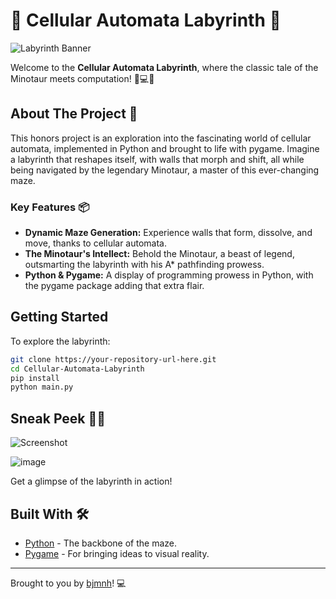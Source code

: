 # 🌟 Cellular Automata Labyrinth 🌟

![Labyrinth Banner](https://github.com/bjmnh/CellularAutomataLabyrinth/assets/88810487/95805a42-846a-4d5d-b612-aeeecaafd26c)
<!-- Replace with a banner image of your project -->

Welcome to the **Cellular Automata Labyrinth**, where the classic tale of the Minotaur meets computation! 🐂💻✨

## About The Project 🧩

This honors project is an exploration into the fascinating world of cellular automata, implemented in Python and brought to life with pygame. Imagine a labyrinth that reshapes itself, with walls that morph and shift, all while being navigated by the legendary Minotaur, a master of this ever-changing maze.

### Key Features 📦

- **Dynamic Maze Generation:** Experience walls that form, dissolve, and move, thanks to cellular automata.
- **The Minotaur's Intellect:** Behold the Minotaur, a beast of legend, outsmarting the labyrinth with his A* pathfinding prowess.
- **Python & Pygame:** A display of programming prowess in Python, with the pygame package adding that extra flair.

## Getting Started

To explore the labyrinth:

```bash
git clone https://your-repository-url-here.git
cd Cellular-Automata-Labyrinth
pip install
python main.py
```

## Sneak Peek 🕵️‍♂️

![Screenshot](https://your-screenshot-url-here.png) 
<!-- Replace with a screenshot of your game -->
![image](https://github.com/bjmnh/CellularAutomataLabyrinth/assets/88810487/f7a92d82-8629-4a65-9511-797b6c8aedf8)

Get a glimpse of the labyrinth in action!

## Built With 🛠️

- [Python](https://www.python.org/) - The backbone of the maze.
- [Pygame](https://www.pygame.org/news) - For bringing ideas to visual reality.

---

Brought to you by [bjmnh](https://github.com/bjmnh)! 💻
